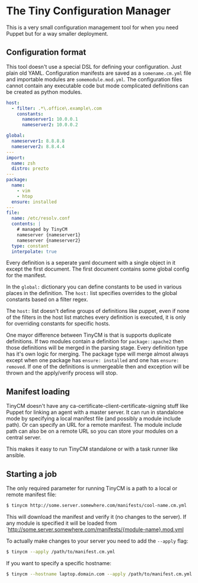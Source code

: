 # The Tiny Configuration Manager

This is a very small configuration management tool for when you need Puppet but for a way smaller deployment.

## Configuration format

This tool doesn't use a special DSL for defining your configuration. Just plain old YAML. Configuration manifests are saved
as a `somename.cm.yml` file and importable modules are `somemodule.mod.yml`. The configuration files cannot contain any
executable code but mode complicated definitions can be created as python modules.

```yaml
host:
  - filter: .*\.office\.example\.com
    constants:
      nameserver1: 10.0.0.1
      nameserver2: 10.0.0.2

global:
  nameserver1: 8.8.8.8
  nameserver2: 8.8.4.4
---
import:
  name: zsh
  distro: prezto
---
package:
  name:
    - vim
    - htop
  ensure: installed
---
file:
  name: /etc/resolv.conf
  contents: |
    # managed by TinyCM
    nameserver {nameserver1}
    nameserver {nameserver2}
  type: constant
  interpolate: true
```

Every definition is a seperate yaml document with a single object in it except the first document. The first document
contains some global config for the manifest. 

In the `global:` dictionary you can define constants to be used in various places in the definition. The `host:` list
specifies overrides to the global constants based on a filter regex. 

The `host:` list doesn't define groups of definitions like puppet, even if none of the filters in the host list matches
every definition is executed, it is only for overriding constants for specific hosts.

One mayor difference between TinyCM is that is supports duplicate definitions. If two modules contain a definition
for `package::apache2` then those definitions will be merged in the parsing stage. Every definition type has it's own
logic for merging. The package type will merge almost always except when one package has `ensure: installed` and one has
`ensure: removed`. If one of the definitions is unmergeable then and exception will be thrown and the apply/verify process
will stop.

## Manifest loading

TinyCM doesn't have any ca-certificate-client-certificate-signing stuff like Puppet for linking an agent with a master server.
It can run in standalone mode by specifying a local manifest file (and possibly a module include path). Or can specify an
URL for a remote manifest. The module include path can also be on a remote URL so you can store your modules on a central server.

This makes it easy to run TinyCM standalone or with a task runner like ansible.

## Starting a job

The only required parameter for running TinyCM is a path to a local or remote manifest file:

```bash
$ tinycm http://some.server.somewhere.com/manifests/cool-name.cm.yml
```

This will download the manifest and verify it (no changes to the server). If any module is specified it will be loaded from
`http://some.server.somewhere.com/manifests/{module-name}.mod.yml

To actually make changes to your server you need to add the `--apply` flag:

```bash
$ tinycm --apply /path/to/manifest.cm.yml
```

If you want to specify a specific hostname:

```bash
$ tinycm --hostname laptop.domain.com --apply /path/to/manifest.cm.yml
```